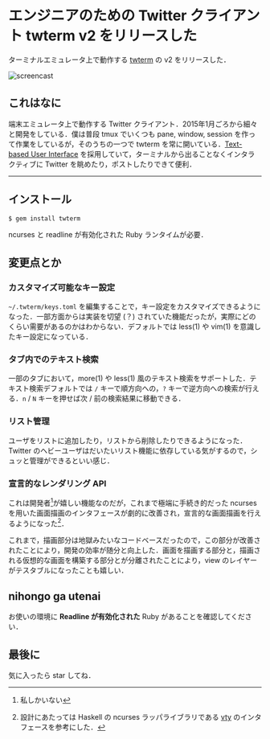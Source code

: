 # エンジニアのための Twitter クライアント twterm v2 をリリースした

ターミナルエミュレータ上で動作する [twterm](https://twterm.ryota-ka.me/) の v2 をリリースした．

![screencast](https://twterm.ryota-ka.me/screencast.gif)

[](https://twterm.ryota-ka.me/)

## これはなに

端末エミュレータ上で動作する Twitter クライアント．2015年1月ごろから細々と開発をしている．僕は普段 tmux でいくつも pane, window, session を作って作業をしているが，そのうちの一つで twterm を常に開いている．[Text-based User Interface](https://en.wikipedia.org/wiki/Text-based_user_interface) を採用していて，ターミナルから出ることなくインタラクティブに Twitter を眺めたり，ポストしたりできて便利．

---

## インストール

```sh
$ gem install twterm
```

ncurses と readline が有効化された Ruby ランタイムが必要．

## 変更点とか

### カスタマイズ可能なキー設定

`~/.twterm/keys.toml` を編集することで，キー設定をカスタマイズできるようになった．一部方面からは実装を切望 (？) されていた機能だったが，実際にどのくらい需要があるのかはわからない．デフォルトでは less(1) や vim(1) を意識したキー設定になっている．

### タブ内でのテキスト検索

一部のタブにおいて，more(1) や less(1) 風のテキスト検索をサポートした．テキスト検索デフォルトでは `/` キーで順方向への，`?` キーで逆方向への検索が行える．`n` / `N` キーを押せば次 / 前の検索結果に移動できる．

### リスト管理

ユーザをリストに追加したり，リストから削除したりできるようになった．Twitter のヘビーユーザはだいたいリスト機能に依存している気がするので，シュッと管理ができるといい感じ．

### 宣言的なレンダリング API

これは開発者[^1]が嬉しい機能なのだが，これまで極端に手続き的だった ncurses を用いた画面描画のインタフェースが劇的に改善され，宣言的な画面描画を行えるようになった[^2]．

これまで，描画部分は地獄みたいなコードベースだったので，この部分が改善されたことにより，開発の効率が随分と向上した．画面を描画する部分と，描画される仮想的な画面を構築する部分とが分離されたことにより，view のレイヤーがテスタブルになったことも嬉しい．

## nihongo ga utenai

お使いの環境に **Readline が有効化された** Ruby があることを確認してください．

## 最後に

気に入ったら star してね．

[](https://github.com/ryota-ka/twterm/stargazers)

[^1]: 私しかいない
[^2]: 設計にあたっては Haskell の ncurses ラッパライブラリである [vty](https://hackage.haskell.org/package/vty) のインタフェースを参考にした．
